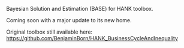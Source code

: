 Bayesian Solution and Estimation (BASE) for HANK toolbox.

Coming soon with a major update to its new home. 

Original toolbox still available here: https://github.com/BenjaminBorn/HANK_BusinessCycleAndInequality
